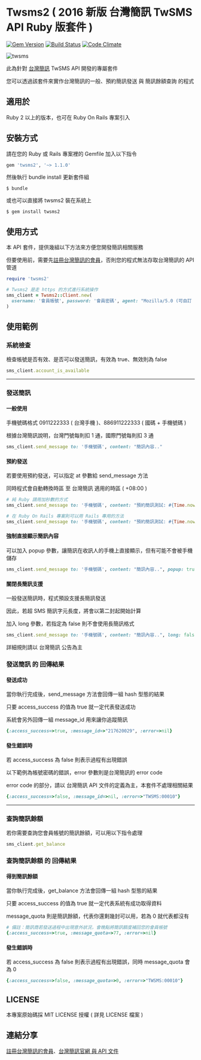 Twsms2 ( 2016 新版 台灣簡訊 TwSMS API Ruby 版套件 )
=================================================

[![Gem Version](https://badge.fury.io/rb/twsms2.svg)](https://badge.fury.io/rb/twsms2)
[![Build Status](https://travis-ci.org/guanting112/twsms2.svg?branch=master)](https://travis-ci.org/guanting112/twsms2)
[![Code Climate](https://codeclimate.com/github/guanting112/twsms2/badges/gpa.svg)](https://codeclimate.com/github/guanting112/twsms2)

![twsms](http://i.imgur.com/KVuaBIm.png)

此為針對 [台灣簡訊][twsms_homepage] TwSMS API 開發的專屬套件

您可以透過該套件來實作台灣簡訊的一般、預約簡訊發送 與 簡訊餘額查詢 的程式

適用於
--------

Ruby 2 以上的版本，也可在 Ruby On Rails 專案引入

安裝方式
--------

請在您的 Ruby 或 Rails 專案裡的 Gemfile 加入以下指令

```ruby
gem 'twsms2', '~> 1.1.0'
```

然後執行 bundle install 更新套件組

    $ bundle

或也可以直接將 twsms2 裝在系統上

    $ gem install twsms2

使用方式
--------

本 API 套件，提供幾組以下方法來方便您開發簡訊相關服務

但要使用前，需要先[註冊台灣簡訊的會員][twsms_signup]，否則您的程式無法存取台灣簡訊的 API 管道

```ruby
require 'twsms2'

# Twsms2 是走 https 的方式進行系統操作
sms_client = Twsms2::Client.new(
  username: '會員帳號', password: '會員密碼', agent: "Mozilla/5.0 (可自訂 user-agent)"
)
```

使用範例
--------

### 系統檢查

檢查帳號是否有效、是否可以發送簡訊，有效為 true、無效則為 false

```ruby
sms_client.account_is_available
```

----

### 發送簡訊

#### 一般使用

手機號碼格式 0911222333 ( 台灣手機 )、886911222333 ( 國碼 + 手機號碼 )

根據台灣簡訊說明，台灣門號每則扣 1 通，國際門號每則扣 3 通

```ruby
sms_client.send_message to: '手機號碼', content: "簡訊內容.."
```

#### 預約發送

若要使用預約發送，可以指定 at 參數給 send_message 方法

同時程式會自動轉換時區 至 台灣簡訊 適用的時區 ( +08:00 )

```ruby
# 純 Ruby 請用加秒數的方式
sms_client.send_message to: '手機號碼', content: "預約簡訊測試: #{Time.now}", at: Time.now + 120

# 在 Ruby On Rails 專案則可以用 Rails 專用的方法
sms_client.send_message to: '手機號碼', content: "預約簡訊測試: #{Time.now}", at: Time.now + 2.days
```

#### 強制直接顯示簡訊內容

可以加入 popup 參數，讓簡訊在收訊人的手機上直接顯示，但有可能不會被手機儲存

```ruby
sms_client.send_message to: '手機號碼', content: "簡訊內容..", popup: true
```

#### 關閉長簡訊支援

一般發送簡訊時，程式預設支援長簡訊發送

因此，若超 SMS 簡訊字元長度，將會以第二封起開始計算

加入 long 參數，若指定為 false 則不會使用長簡訊格式

```ruby
sms_client.send_message to: '手機號碼', content: "簡訊內容..", long: false
```

詳細規則請以 台灣簡訊 公告為主

### 發送簡訊 的 回傳結果

#### 發送成功

當你執行完成後，send_message 方法會回傳一組 hash 型態的結果

只要 access_success 的值為 true 就一定代表發送成功

系統會另外回傳一組 message_id 用來讓你追蹤簡訊

```ruby
{:access_success=>true, :message_id=>"217620029", :error=>nil}
```

#### 發生錯誤時

若 access_success 為 false 則表示過程有出現錯誤

以下範例為帳號密碼的錯誤，error 參數則是台灣簡訊的 error code

error code 的部分，請以 台灣簡訊 API 文件的定義為主，本套件不處理相關結果

```ruby
{:access_success=>false, :message_id=>nil, :error=>"TWSMS:00010"}
```

----

### 查詢簡訊餘額

若你需要查詢您會員帳號的簡訊餘額，可以用以下指令處理

```ruby
sms_client.get_balance
```

### 查詢簡訊餘額 的 回傳結果

#### 得到簡訊餘額

當你執行完成後，get_balance 方法會回傳一組 hash 型態的結果

只要 access_success 的值為 true 就一定代表系統有成功取得資料

message_quota 則是簡訊餘額，代表你還剩幾封可以用，若為 0 就代表都沒有

```ruby
# 備註：簡訊商若發送過程中出現意外狀況，會晚點將簡訊額度補回您的會員帳號
{:access_success=>true, :message_quota=>77, :error=>nil}
```

#### 發生錯誤時

若 access_success 為 false 則表示過程有出現錯誤，同時 message_quota 會為 0

```ruby
{:access_success=>false, :message_quota=>0, :error=>"TWSMS:00010"}
```


LICENSE
--------

本專案原始碼採 MIT LICENSE 授權 ( 詳見 LICENSE 檔案 )

連結分享
--------

[註冊台灣簡訊的會員][twsms_signup]、[台灣簡訊官網 與 API 文件][twsms_homepage]

[twsms_signup]: https://www.twsms.com/accjoin.php
[twsms_homepage]: https://www.twsms.com/

